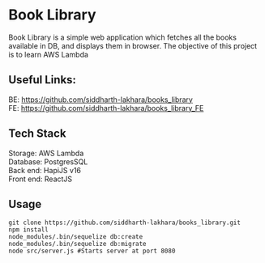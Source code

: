 # Book Library
Book Library is a simple web application which fetches all the books available in DB, and displays them in browser. The objective of this project is to learn AWS Lambda

## Useful Links:

BE: https://github.com/siddharth-lakhara/books_library  <br />
FE: https://github.com/siddharth-lakhara/books_library_FE

## Tech Stack

Storage: AWS Lambda <br />
Database: PostgresSQL<br />
Back end: HapiJS v16<br />
Front end: ReactJS<br />

## Usage
```
git clone https://github.com/siddharth-lakhara/books_library.git
npm install
node_modules/.bin/sequelize db:create
node_modules/.bin/sequelize db:migrate
node src/server.js #Starts server at port 8080
```
